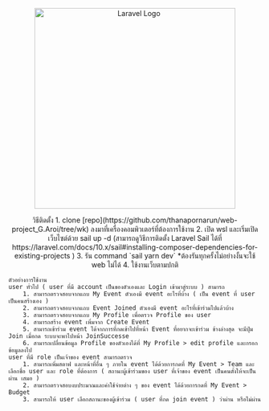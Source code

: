 <p align="center"><a href="https://laravel.com" target="_blank"><img src="https://raw.githubusercontent.com/laravel/art/master/logo-lockup/5%20SVG/2%20CMYK/1%20Full%20Color/laravel-logolockup-cmyk-red.svg" width="400" alt="Laravel Logo"></a></p>

<p align="center">
    วิธีติดตั้ง
    1. clone [repo](https://github.com/thanapornarun/web-project_G.Aroi/tree/wk) ลงมาที่เครื่องคอมพิวเตอร์ที่ต้องการใช้งาน
    2. เปิด wsl และเริ่มเปิดเว็บไซต์ด้วย sail up -d (สามารถดูวิธีการติดตั้ง Laravel Sail ได้ที่ https://laravel.com/docs/10.x/sail#installing-composer-dependencies-for-existing-projects )
    3. รัน command `sail yarn dev` *ต้องรันทุกครั้งไม่อย่างงั้นจะใช้ web ไม่ได้
    4. ใช้งานเว็บตามปกติ

    ตัวอย่างการใช้งาน
    user ทั่วไป ( user ที่มี account เป็นของตัวเองและ Login เข้ามาสู่ระบบ ) สามารถ
        1. สามารถตรวจสอบจากแถบ My Event ตัวเองมี event อะไรที่บ้าง ( เป็น event ที่ user เป็นคนสร้างเอง )
        2. สามารถตรวจสอบจากแถบ Event Joined ตัวเองมี event อะไรที่เข้าร่วมไปแล้วบ้าง
        3. สามารถตรวจสอบจากแถบ My Profile เพื่อตรวจ Profile ของ user
        4. สามารถสร้าง event เพิ่มจาก Create Event
        5. สามารถเข้าร่วม event ได้จากการที่กดเข้าไปที่หน้า Event ที่อยากจะเข้าร่วม ข้างล่างสุด จะมีปุ่ม Join เมื่อกด ระบบจะพาไปหน้า JoinSuccesse
        6. สามารถเปลื่ยนข้อมูล Profile ของตัวเองได้ที่ My Profile > edit profile และกรอกข้อมูลลงไป
    user ที่มี role เป็นเจ้าของ event สามารถตรวจ
        1. สามารถเพิ่มสตาฟ และหน้าที่อื่น ๆ ภายใน event ได้ด้วยการกดที่ My Event > Team และเลือกชื่อ user และ role ที่ต้องการ ( สถานะผู้เข้าร่วมของ user ที่เจ้าของ event เป็นคนตั้งให้จะเป็น ผ่าน เสมอ )
        2. สามารถตรวจสอบงบประมาณและค่าใช้จ่ายต่าง ๆ ของ event ได้ด้วยการกดที่ My Event > Budget
        3. สามารถให้ user เลือกสถานะของผู้เข้าร่วม ( user ที่กด join event ) ว่าผ่าน หรือไม่ผ่าน
</p>
